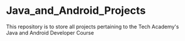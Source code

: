 # Java_and_Android_Projects
This repository is to store all projects pertaining to the Tech Academy's Java and Android Developer Course
